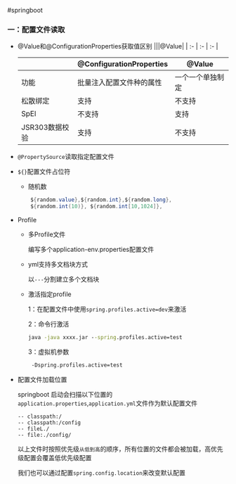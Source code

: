 #springboot

### 一：配置文件读取

+ @Value和@ConfigurationProperties获取值区别
|||@Value|
| :- | :- | :- |

    |  | @ConfigurationProperties  | @Value |
    | ------------- | ------------- | ------------- |
    | 功能  | 批量注入配置文件种的属性 | 一个一个单独制定  |
    | 松散绑定 | 支持  | 不支持  |
    | SpEl  | 不支持  | 支持  |
    | JSR303数据校验 | 支持  | 不支持  |
    
+ `@PropertySource`读取指定配置文件

+ `${}`配置文件占位符
    + 随机数
    ```java
        ${random.value},${random.int},${random.long},
        ${random.int(10)}, ${random.int[10,1024]},
  ```
+ Profile
    + 多Profile文件
    
        编写多个application-env.properties配置文件
       
    + yml支持多文档块方式
        
        以``---``分割建立多个文档块
    
    + 激活指定profile
     
        1：在配置文件中使用``spring.profiles.active=dev``来激活
        
        2：命令行激活
        
        ```cmd
        java -java xxxx.jar --spring.profiles.active=test  
      ```
      
         3：虚拟机参数
          
         ```cmd
          -Dspring.profiles.active=test 
       ```
      
+ 配置文件加载位置

    springboot 启动会扫描以下位置的`application.properties`,`application.yml`文件作为默认配置文件
    
    ```text
    -- classpath:/
    -- classpath:/config
    -- fileL./
    -- file:./config/
  ```
  
    以上文件时按照优先级`从低到高`的顺序，所有位置的文件都会被加载，高优先级配置会覆盖低优先级配置
    
    我们也可以通过配置`spring.config.location`来改变默认配置